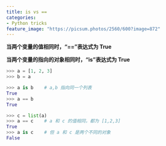 ```yaml
---
title: is vs ==
categories:
- Python tricks
feature_image: "https://picsum.photos/2560/600?image=872"
---
```

<!-- more -->

**当两个变量的值相同时，“==”表达式为 True**

**当两个变量的指向的对象相同时，“is”表达式为 True**

```python
>>> a = [1, 2, 3]
>>> b = a

>>> a is b    # a,b 指向同一个列表
True
>>> a == b
True

>>> c = list(a)    
>>> a == c    # a 和 c 的值相同，都为 [1,2,3]
True
>>> a is c    # 但 a 和 c 是两个不同的对象
False
```

